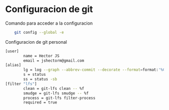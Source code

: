 # Configuracion de git
Comando para acceder a la configuracion
```sh
    git config --global -e
```

Configuracion de git personal
```bash
[user]
        name = Hector JS
        email = jshectorm@gmail.com
[alias]
        lg = log --graph --abbrev-commit --decorate --format=format:'%C(bold blue)%h%C(reset) - %C(bold green)(%ar)%C(reset) %C(white)%s%C(reset) %C(dim white)- %an%C(reset)%C(bold yellow)%d%C(reset)' --all
        s = status
        ss = status -sb
[filter "lfs"]
        clean = git-lfs clean -- %f
        smudge = git-lfs smudge -- %f
        process = git-lfs filter-process
        required = true
```